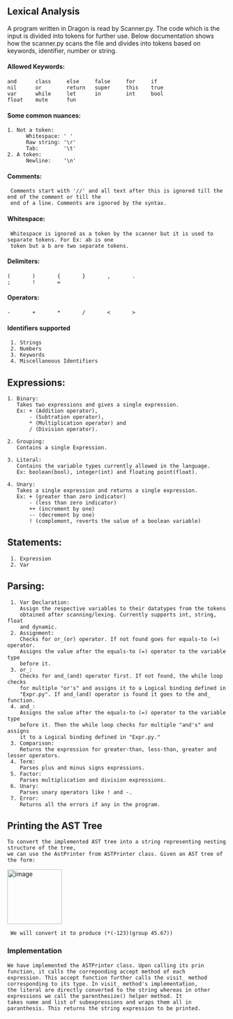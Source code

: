 ## Lexical Analysis

A program written in Dragon is read by Scanner.py. The code which is the input is divided into tokens for further use.
Below documentation shows how the scanner.py scans the file and divides into tokens based on keywords, identifier, 
number or string. 

#### Allowed Keywords:
    and      class     else     false     for     if
    nil      or        return   super     this    true
    var      while     let      in        int     bool
    float    mute      fun
                
#### Some common nuances:
    1. Not a token:
          Whitespace: ' '
          Raw string: '\r'
          Tab:        '\t'
    2. A token:
          Newline:    '\n'
     
#### Comments:
     Comments start with '//' and all text after this is ignored till the end of the comment or till the
     end of a line. Comments are ignored by the syntax.
     
#### Whitespace:
     Whitespace is ignored as a token by the scanner but it is used to separate tokens. For Ex: ab is one
     token but a b are two separate tokens.
     
#### Delimiters:
    (       )       {       }       ,       .
    ;       !       =         

#### Operators:
    -       +       *       /       <       >
    
#### Identifiers supported
     1. Strings
     2. Numbers
     3. Keywords
     4. Miscellaneous Identifiers

## Expressions:
    1. Binary:
       Takes two expressions and gives a single expression. 
       Ex: + (Addition operator),
           - (Subtration operator),
           * (Multiplication operator) and 
           / (Division operator).
       
    2. Grouping:
       Contains a single Expression.
       
    3. Literal:
       Contains the variable types currently allowed in the language.
       Ex: boolean(bool), integer(int) and floating point(float).
       
    4. Unary:
       Takes a single expression and returns a single expression. 
       Ex: + (greater than zero indicator)
           - (less than zero indicator)
           ++ (increment by one)
           -- (decrement by one)
           ! (complement, reverts the value of a boolean variable)
  
  ## Statements:
     1. Expression
     2. Var
  
  ## Parsing:
     
     1. Var Declaration:
        Assign the respective variables to their datatypes from the tokens 
        obtained after scanning/lexing. Currently supports int, string, float
        and dynamic.
     2. Assignment:
        Checks for or_(or) operator. If not found goes for equals-to (=) operator.
        Assigns the value after the equals-to (=) operator to the variable type 
        before it.
     3. or_:
        Checks for and_(and) operator first. If not found, the while loop checks 
        for multiple "or's" and assigns it to a Logical binding defined in 
        "Expr.py". If and_(and) operator is found it goes to the and_ function.
     4. and_: 
        Assigns the value after the equals-to (=) operator to the variable type 
        before it. Then the while loop checks for multiple "and's" and assigns 
        it to a Logical binding defined in "Expr.py."
     3. Comparison:
        Returns the expression for greater-than, less-than, greater and lesser operators.
     4. Term:
        Parses plus and minus signs expressions.
     5. Factor:
        Parses multiplication and division expressions.
     6. Unary:
        Parses unary operators like ! and -.
     7. Error: 
        Returns all the errors if any in the program.
 

## Printing the AST Tree

    To convert the implemented AST tree into a string representing nesting structure of the tree, 
    we can use the AstPrinter from ASTPrinter class. Given an AST tree of the form:
    
   <img width="125" alt="image" src="https://user-images.githubusercontent.com/76394914/215323892-aad3c54b-a9e6-4842-ac66-9d4f4c4771c0.png">

     We will convert it to produce (*(-123)(group 45.67))
         
### Implementation
    We have implemented the ASTPrinter class. Upon calling its prin function, it calls the correponding accept method of each
    expression. This accept function further calls the visit_ method corresponding to its type. In visit_ method's implementation, 
    the literal are directly converted to the string whereas in other expressions we call the parenthesize() helper method. It 
    takes name and list of subexpressions and wraps them all in paranthesis. This returns the string expression to be printed.
    
